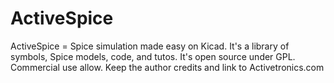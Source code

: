 # ActiveSpice
ActiveSpice = Spice simulation made easy on Kicad. It's a library of symbols, Spice models, code, and tutos. It's open source under GPL. Commercial use allow. Keep the author credits and link to Activetronics.com
